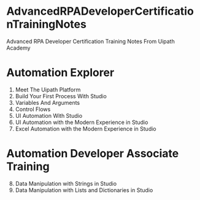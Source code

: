 # AdvancedRPADeveloperCertificationTrainingNotes
Advanced RPA Developer Certification Training Notes From Uipath Academy

# Automation Explorer

1) Meet The Uipath Platform
2) Build Your First Process With Studio
3) Variables And Arguments
4) Control Flows
5) UI Automation With Studio
6) UI Automation with the Modern Experience in Studio
7) Excel Automation with the Modern Experience in Studio

# Automation Developer Associate Training 

8) Data Manipulation with Strings in Studio
9) Data Manipulation with Lists and Dictionaries in Studio
